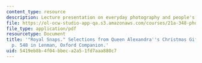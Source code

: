 ```yaml
---
content_type: resource
description: Lecture presentation on everyday photography and people's lives.
file: https://ol-ocw-studio-app-qa.s3.amazonaws.com/courses/21a-348-photography-and-truth-spring-2008/5419eb8b4f04bbeca2a51fd7aaa880c7_MIT21A_348S08_snapshotsR.pdf
file_type: application/pdf
resourcetype: Document
title: '"Royal Snaps." Selections from Queen Alexandra''s Christmas Gift Book and
  p. 548 in Lenman, Oxford Companion.'
uid: 5419eb8b-4f04-bbec-a2a5-1fd7aaa880c7
---
```

